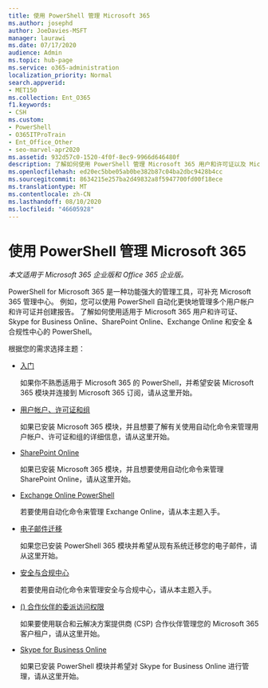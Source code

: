 ```yaml
---
title: 使用 PowerShell 管理 Microsoft 365
ms.author: josephd
author: JoeDavies-MSFT
manager: laurawi
ms.date: 07/17/2020
audience: Admin
ms.topic: hub-page
ms.service: o365-administration
localization_priority: Normal
search.appverid:
- MET150
ms.collection: Ent_O365
f1.keywords:
- CSH
ms.custom:
- PowerShell
- O365ITProTrain
- Ent_Office_Other
- seo-marvel-apr2020
ms.assetid: 932d57c0-1520-4f0f-8ec9-9966d646480f
description: 了解如何使用 PowerShell 管理 Microsoft 365 用户和许可证以及 Microsoft 365 应用。
ms.openlocfilehash: ed20ec5bbe05ab0be382b87c04ba2dbc9428b4cc
ms.sourcegitcommit: 8634215e257ba2d49832a8f5947700fd00f18ece
ms.translationtype: MT
ms.contentlocale: zh-CN
ms.lasthandoff: 08/10/2020
ms.locfileid: "46605928"
---
```

# <a name="manage-microsoft-365-with-powershell"></a>使用 PowerShell 管理 Microsoft 365

*本文适用于 Microsoft 365 企业版和 Office 365 企业版。*

PowerShell for Microsoft 365 是一种功能强大的管理工具，可补充 Microsoft 365 管理中心。 例如，您可以使用 PowerShell 自动化更快地管理多个用户帐户和许可证并创建报告。 了解如何使用适用于 Microsoft 365 用户和许可证、Skype for Business Online、SharePoint Online、Exchange Online 和安全 & 合规性中心的 PowerShell。
  
根据您的需求选择主题：
  
- [入门](getting-started-with-office-365-powershell.md)

    如果你不熟悉适用于 Microsoft 365 的 PowerShell，并希望安装 Microsoft 365 模块并连接到 Microsoft 365 订阅，请从这里开始。

- [用户帐户、许可证和组](manage-user-accounts-and-licenses-with-office-365-powershell.md)

    如果已安装 Microsoft 365 模块，并且想要了解有关使用自动化命令来管理用户帐户、许可证和组的详细信息，请从这里开始。

- [SharePoint Online](https://docs.microsoft.com/office365/enterprise/powershell/manage-sharepoint-online-with-office-365-powershell)

    如果已安装 Microsoft 365 模块，并且想要使用自动化命令来管理 SharePoint Online，请从这里开始。

- [Exchange Online PowerShell](https://docs.microsoft.com/powershell/exchange/exchange-online/exchange-online-powershell)

    若要使用自动化命令来管理 Exchange Online，请从本主题入手。

- [电子邮件迁移](use-powershell-for-email-migration-to-office-365.md)

    如果您已安装 PowerShell 365 模块并希望从现有系统迁移您的电子邮件，请从这里开始。

- [安全与合规中心](https://docs.microsoft.com/powershell/exchange/office-365-scc/office-365-scc-powershell)

    若要使用自动化命令来管理安全与合规中心，请从本主题入手。

- [ () 合作伙伴的委派访问权限](manage-office-365-with-windows-powershell-for-delegated-access-permissions-dap-p.md)

    如果要使用联合和云解决方案提供商 (CSP) 合作伙伴管理您的 Microsoft 365 客户租户，请从这里开始。

- [Skype for Business Online](manage-skype-for-business-online-with-office-365-powershell.md)

    如果已安装 PowerShell 模块并希望对 Skype for Business Online 进行管理，请从这里开始。

